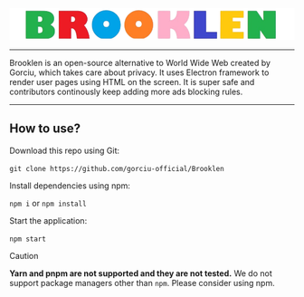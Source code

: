 ![Logo](https://raw.githubusercontent.com/gorciu-official/Brooklen/refs/heads/main/static/logo.png)

-----------

Brooklen is an open-source alternative to World Wide Web created by Gorciu, which takes care about privacy. It uses Electron framework to render user pages using HTML on the screen. It is super safe and contributors continously keep adding more ads blocking rules.

-----------

## How to use?

Download this repo using Git:

`git clone https://github.com/gorciu-official/Brooklen`

Install dependencies using npm:

`npm i` or `npm install`

Start the application:

`npm start`

> [!CAUTION]
> **Yarn and pnpm are not supported and they are not tested.** We do not support package managers other than `npm`. Please consider using npm.